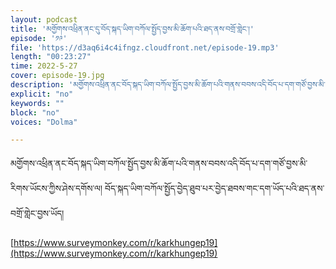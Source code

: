 ```yaml
---
layout: podcast
title: 'མགྱོགས་འཕྲིན་ནང་དུ་བོད་སྐད་ཡིག་བཀོལ་སྤྱོད་བྱས་མི་ཆོག་པའི་ཐད་ནས་བགྲོ་གླེང་།'
episode: '༡༩'
file: 'https://d3aq6i4c4ifngz.cloudfront.net/episode-19.mp3'
length: "00:23:27"
time: 2022-5-27
cover: episode-19.jpg
description: 'མགྱོགས་འཕྲིན་ནང་བོད་སྐད་ཡིག་བཀོལ་སྤྱོད་བྱས་མི་ཆོག་པའི་གནས་བབས་འདི་བོད་པ་དག་གཙོ་བྱས་མི་རིགས་ཡོངས་ཀྱིས་ཤེས་དགོས་ལ། བོད་སྐད་ཡིག་བཀོལ་སྤྱོད་བྱེད་ཐུབ་པར་བྱེད་ཐབས་གང་དག་ཡོད་པའི་ཐད་ནས་བགྲོ་གླེང་བྱས་ཡོད།'
explicit: "no" 
keywords: ""
block: "no" 
voices: "Dolma"

---
```

མགྱོགས་འཕྲིན་ནང་བོད་སྐད་ཡིག་བཀོལ་སྤྱོད་བྱས་མི་ཆོག་པའི་གནས་བབས་འདི་བོད་པ་དག་གཙོ་བྱས་མི་རིགས་ཡོངས་ཀྱིས་ཤེས་དགོས་ལ། བོད་སྐད་ཡིག་བཀོལ་སྤྱོད་བྱེད་ཐུབ་པར་བྱེད་ཐབས་གང་དག་ཡོད་པའི་ཐད་ནས་བགྲོ་གླེང་བྱས་ཡོད།

 [https://www.surveymonkey.com/r/karkhungep19](https://www.surveymonkey.com/r/karkhungep19)

